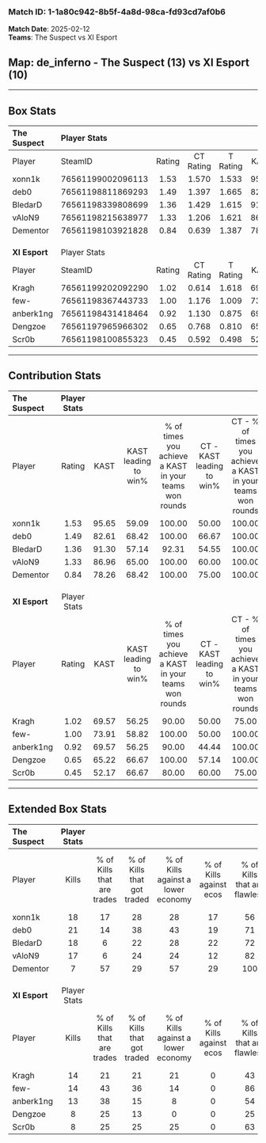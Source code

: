 ### Match ID: 1-1a80c942-8b5f-4a8d-98ca-fd93cd7af0b6  
**Match Date**: 2025-02-12  
**Teams**: The Suspect vs XI Esport  

## **Map**: de_inferno - The Suspect (13) vs XI Esport (10)  
---  

## Box Stats  

| **The Suspect** | Player Stats      |        |           |          |       |      |       |         |        |      |     |
| :- | :- | :-: | :-: | :-: | :-: | :-: | :-: | :-: | :-: | :-: | :-: |
| Player          | SteamID           | Rating | CT Rating | T Rating | KAST  | ADR  | Kills | Assists | Deaths | K/D  | HS% |
| xonn1k          | 76561199002096113 |  1.53  |   1.570   |  1.533   | 95.65 | 90.5 |  18   |    8    |   10   | 1.80 | 55  |
| deb0            | 76561198811869293 |  1.49  |   1.397   |  1.665   | 82.61 | 93.4 |  21   |    4    |   12   | 1.75 | 57  |
| BledarD         | 76561198339808699 |  1.36  |   1.429   |  1.615   | 91.30 | 73.3 |  18   |    4    |   13   | 1.38 | 44  |
| vAloN9          | 76561198215638977 |  1.33  |   1.206   |  1.621   | 86.96 | 78.5 |  17   |    6    |   12   | 1.42 | 58  |
| Dementor        | 76561198103921828 |  0.84  |   0.639   |  1.387   | 78.26 | 48.7 |   7   |   10    |   11   | 0.64 | 42  |
|                 |                   |        |           |          |       |      |       |         |        |      |     |
|                 |                   |        |           |          |       |      |       |         |        |      |     |
|                 |                   |        |           |          |       |      |       |         |        |      |     |
| **XI Esport**   | Player Stats      |        |           |          |       |      |       |         |        |      |     |
| Player          | SteamID           | Rating | CT Rating | T Rating | KAST  | ADR  | Kills | Assists | Deaths | K/D  | HS% |
| Kragh           | 76561199202092290 |  1.02  |   0.614   |  1.618   | 69.57 | 84.4 |  14   |    6    |   16   | 0.88 | 50  |
| few-            | 76561198367443733 |  1.00  |   1.176   |  1.009   | 73.91 | 72.7 |  14   |    7    |   17   | 0.82 | 50  |
| anberk1ng       | 76561198431418464 |  0.92  |   1.130   |  0.875   | 69.57 | 61.5 |  13   |    4    |   15   | 0.87 | 46  |
| Dengzoe         | 76561197965966302 |  0.65  |   0.768   |  0.810   | 65.22 | 51.9 |   8   |    4    |   16   | 0.50 | 75  |
| Scr0b           | 76561198100855323 |  0.45  |   0.592   |  0.498   | 52.17 | 39.0 |   8   |    0    |   18   | 0.44 | 25  |
---  

## Contribution Stats  

| **The Suspect** | Player Stats |       |                      |                                                        |                           |                                                             |                          |                                                            |
| :- | :-: | :-: | :-: | :-: | :-: | :-: | :-: | :-: |
| Player          |    Rating    | KAST  | KAST leading to win% | % of times you achieve a KAST in your teams won rounds | CT - KAST leading to win% | CT - % of times you achieve a KAST in your teams won rounds | T - KAST leading to win% | T - % of times you achieve a KAST in your teams won rounds |
| xonn1k          |     1.53     | 95.65 |        59.09         |                         100.00                         |           50.00           |                           100.00                            |          70.00           |                           100.00                           |
| deb0            |     1.49     | 82.61 |        68.42         |                         100.00                         |           66.67           |                           100.00                            |          70.00           |                           100.00                           |
| BledarD         |     1.36     | 91.30 |        57.14         |                         92.31                          |           54.55           |                           100.00                            |          60.00           |                           85.71                            |
| vAloN9          |     1.33     | 86.96 |        65.00         |                         100.00                         |           60.00           |                           100.00                            |          70.00           |                           100.00                           |
| Dementor        |     0.84     | 78.26 |        68.42         |                         100.00                         |           75.00           |                           100.00                            |          63.64           |                           100.00                           |
|                 |              |       |                      |                                                        |                           |                                                             |                          |                                                            |
|                 |              |       |                      |                                                        |                           |                                                             |                          |                                                            |
|                 |              |       |                      |                                                        |                           |                                                             |                          |                                                            |
| **XI Esport**   | Player Stats |       |                      |                                                        |                           |                                                             |                          |                                                            |
| Player          |    Rating    | KAST  | KAST leading to win% | % of times you achieve a KAST in your teams won rounds | CT - KAST leading to win% | CT - % of times you achieve a KAST in your teams won rounds | T - KAST leading to win% | T - % of times you achieve a KAST in your teams won rounds |
| Kragh           |     1.02     | 69.57 |        56.25         |                         90.00                          |           50.00           |                            75.00                            |          60.00           |                           100.00                           |
| few-            |     1.00     | 73.91 |        58.82         |                         100.00                         |           50.00           |                           100.00                            |          66.67           |                           100.00                           |
| anberk1ng       |     0.92     | 69.57 |        56.25         |                         90.00                          |           44.44           |                           100.00                            |          71.43           |                           83.33                            |
| Dengzoe         |     0.65     | 65.22 |        66.67         |                         100.00                         |           57.14           |                           100.00                            |          75.00           |                           100.00                           |
| Scr0b           |     0.45     | 52.17 |        66.67         |                         80.00                          |           60.00           |                            75.00                            |          71.43           |                           83.33                            |
---  

## Extended Box Stats  

| **The Suspect** | Player Stats |                            |                            |                                    |                         |                              |                                 |        |                             |                                     |                          |                               |                            |
| :- | :-: | :-: | :-: | :-: | :-: | :-: | :-: | :-: | :-: | :-: | :-: | :-: | :-: |
| Player          |    Kills     | % of Kills that are trades | % of Kills that got traded | % of Kills against a lower economy | % of Kills against ecos | % of Kills that are flawless | % of Kills that are close duels | Deaths | % of Deaths that get traded | % of Deaths against a lower economy | % of Deaths against ecos | % of Deaths that are flawless | % of Deaths that are close |
| xonn1k          |      18      |             17             |             28             |                 28                 |           17            |              56              |                0                |   10   |             10              |                 10                  |            0             |              40               |             10             |
| deb0            |      21      |             14             |             38             |                 43                 |           19            |              71              |                0                |   12   |              8              |                 25                  |            8             |              33               |             0              |
| BledarD         |      18      |             6              |             22             |                 28                 |           22            |              72              |               11                |   13   |             54              |                  8                  |            0             |              92               |             0              |
| vAloN9          |      17      |             6              |             24             |                 24                 |           12            |              82              |               12                |   12   |             25              |                 17                  |            0             |              50               |             0              |
| Dementor        |      7       |             57             |             29             |                 57                 |           29            |             100              |                0                |   11   |             18              |                 18                  |            9             |              64               |             0              |
|                 |              |                            |                            |                                    |                         |                              |                                 |        |                             |                                     |                          |                               |                            |
|                 |              |                            |                            |                                    |                         |                              |                                 |        |                             |                                     |                          |                               |                            |
|                 |              |                            |                            |                                    |                         |                              |                                 |        |                             |                                     |                          |                               |                            |
| **XI Esport**   | Player Stats |                            |                            |                                    |                         |                              |                                 |        |                             |                                     |                          |                               |                            |
| Player          |    Kills     | % of Kills that are trades | % of Kills that got traded | % of Kills against a lower economy | % of Kills against ecos | % of Kills that are flawless | % of Kills that are close duels | Deaths | % of Deaths that get traded | % of Deaths against a lower economy | % of Deaths against ecos | % of Deaths that are flawless | % of Deaths that are close |
| Kragh           |      14      |             21             |             21             |                 21                 |            0            |              43              |                0                |   16   |             31              |                  6                  |            0             |              63               |             6              |
| few-            |      14      |             43             |             36             |                 14                 |            0            |              86              |                0                |   17   |             24              |                  0                  |            0             |              53               |             12             |
| anberk1ng       |      13      |             38             |             15             |                 8                  |            0            |              54              |                0                |   15   |             20              |                  0                  |            0             |              73               |             7              |
| Dengzoe         |      8       |             25             |             13             |                 0                  |            0            |              25              |               13                |   16   |             38              |                 13                  |            0             |              69               |             0              |
| Scr0b           |      8       |             25             |             25             |                 25                 |            0            |              63              |                0                |   18   |             22              |                 11                  |            0             |              94               |             0              |
